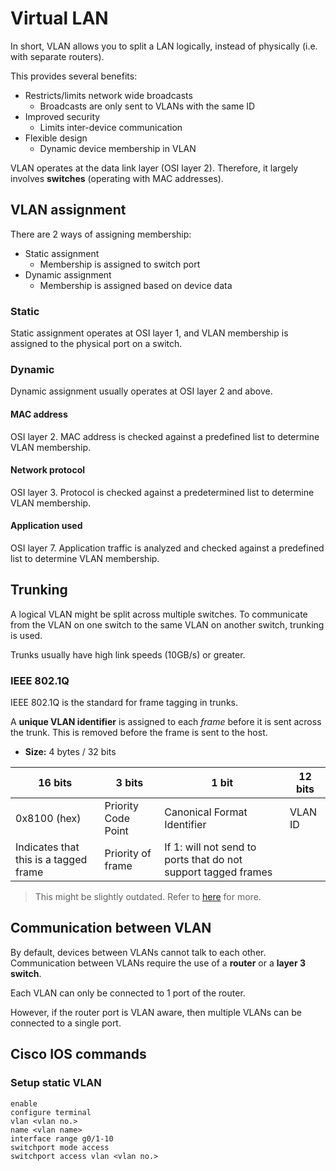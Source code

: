 # Virtual LAN

In short, VLAN allows you to split a LAN logically, instead of physically (i.e. with separate routers).

This provides several benefits:

* Restricts/limits network wide broadcasts
  * Broadcasts are only sent to VLANs with the same ID
* Improved security 
  * Limits inter-device communication
* Flexible design
  * Dynamic device membership in VLAN

VLAN operates at the data link layer (OSI layer 2). Therefore, it largely involves **switches** (operating with MAC
addresses).

## VLAN assignment

There are 2 ways of assigning membership:

* Static assignment
  * Membership is assigned to switch port
* Dynamic assignment
  * Membership is assigned based on device data

### Static

Static assignment operates at OSI layer 1, and VLAN membership is assigned to the physical port on a switch.

### Dynamic

Dynamic assignment usually operates at OSI layer 2 and above.

#### MAC address

OSI layer 2. MAC address is checked against a predefined list to determine VLAN membership.

#### Network protocol

OSI layer 3. Protocol is checked against a predetermined list to determine VLAN membership.

#### Application used

OSI layer 7. Application traffic is analyzed and checked against a predefined list to determine VLAN membership.

## Trunking

A logical VLAN might be split across multiple switches. To communicate from the VLAN on one switch to the same VLAN on
another switch, trunking is used.

Trunks usually have high link speeds (10GB/s) or greater.

### IEEE 802.1Q

IEEE 802.1Q is the standard for frame tagging in trunks.

A **unique VLAN identifier** is assigned to each *frame* before it is sent across the trunk. This is removed before the
frame is sent to the host.

* **Size:** 4 bytes / 32 bits

| 16 bits                               | 3 bits              | 1 bit                                                          | 12 bits |
|---------------------------------------|---------------------|----------------------------------------------------------------|---------|
| 0x8100 (hex)                          | Priority Code Point | Canonical Format Identifier                                    | VLAN ID |
| Indicates that this is a tagged frame | Priority of frame   | If 1: will not send to ports that do not support tagged frames |         |

> This might be slightly outdated. Refer to [here](https://en.wikipedia.org/wiki/IEEE_802.1Q) for more.

## Communication between VLAN

By default, devices between VLANs cannot talk to each other. Communication between VLANs require the use of a **router**
or a **layer 3 switch**.

Each VLAN can only be connected to 1 port of the router.

However, if the router port is VLAN aware, then multiple VLANs can be connected to a single port.

## Cisco IOS commands

### Setup static VLAN

```shell
enable
configure terminal
vlan <vlan no.>
name <vlan name>
interface range g0/1-10
switchport mode access
switchport access vlan <vlan no.>
```
